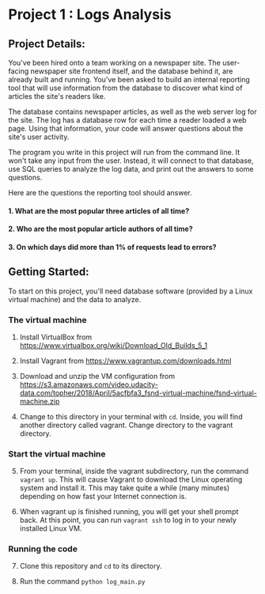 # Project 1 : Logs Analysis

## Project Details:

You've been hired onto a team working on a newspaper site. The user-facing newspaper site frontend itself, and the database behind it, are already built and running. You've been asked to build an internal reporting tool that will use information from the database to discover what kind of articles the site's readers like.

The database contains newspaper articles, as well as the web server log for the site. The log has a database row for each time a reader loaded a web page. Using that information, your code will answer questions about the site's user activity.

The program you write in this project will run from the command line. It won't take any input from the user. Instead, it will connect to that database, use SQL queries to analyze the log data, and print out the answers to some questions.

Here are the questions the reporting tool should answer.

#### 1. What are the most popular three articles of all time?

#### 2. Who are the most popular article authors of all time?

#### 3. On which days did more than 1% of requests lead to errors?

## Getting Started:

To start on this project, you'll need database software (provided by a Linux virtual machine) and the data to analyze.

### The virtual machine

1. Install VirtualBox from https://www.virtualbox.org/wiki/Download_Old_Builds_5_1

2. Install Vagrant from https://www.vagrantup.com/downloads.html

3. Download and unzip the VM configuration from https://s3.amazonaws.com/video.udacity-data.com/topher/2018/April/5acfbfa3_fsnd-virtual-machine/fsnd-virtual-machine.zip

4.  Change to this directory in your terminal with `cd`. Inside, you will find another directory called vagrant. Change directory to the vagrant directory.

### Start the virtual machine

5. From your terminal, inside the vagrant subdirectory, run the command `vagrant up`. This will cause Vagrant to download the Linux operating system and install it. This may take quite a while (many minutes) depending on how fast your Internet connection is.

6. When vagrant up is finished running, you will get your shell prompt back. At this point, you can run `vagrant ssh` to log in to your newly installed Linux VM.

### Running the code

 7. Clone this repository and `cd` to its directory.
 
 8. Run the command `python log_main.py`
 
